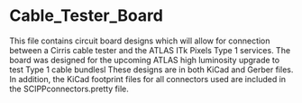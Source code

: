 # Cable_Tester_Board
This file contains circuit board designs which will allow for connection between a Cirris cable tester and the ATLAS ITk Pixels Type 1 services. 
The board was designed for the upcoming ATLAS high luminosity upgrade to test Type 1 cable bundlesl
These designs are in both KiCad and Gerber files. 
In addition, the KiCad footprint files for all connectors used are included in the SCIPPconnectors.pretty file.
